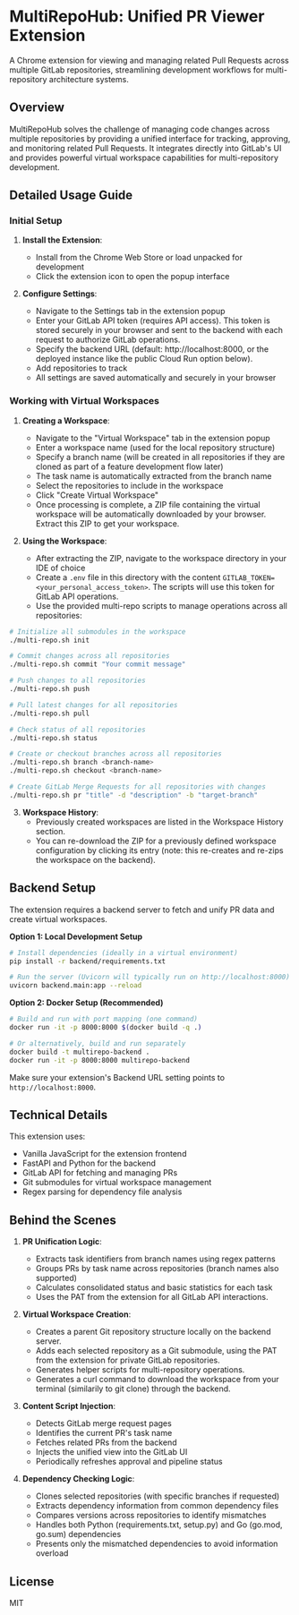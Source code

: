 # MultiRepoHub: Unified PR Viewer Extension

A Chrome extension for viewing and managing related Pull Requests across multiple GitLab repositories, streamlining development workflows for multi-repository architecture systems.

## Overview

MultiRepoHub solves the challenge of managing code changes across multiple repositories by providing a unified interface for tracking, approving, and monitoring related Pull Requests. It integrates directly into GitLab's UI and provides powerful virtual workspace capabilities for multi-repository development.

## Detailed Usage Guide

### Initial Setup

1. **Install the Extension**:
   - Install from the Chrome Web Store or load unpacked for development
   - Click the extension icon to open the popup interface

2. **Configure Settings**:
   - Navigate to the Settings tab in the extension popup
   - Enter your GitLab API token (requires API access). This token is stored securely in your browser and sent to the backend with each request to authorize GitLab operations.
   - Specify the backend URL (default: http://localhost:8000, or the deployed instance like the public Cloud Run option below).
   - Add repositories to track
   - All settings are saved automatically and securely in your browser

### Working with Virtual Workspaces

1. **Creating a Workspace**:
   - Navigate to the "Virtual Workspace" tab in the extension popup
   - Enter a workspace name (used for the local repository structure)
   - Specify a branch name (will be created in all repositories if they are cloned as part of a feature development flow later)
   - The task name is automatically extracted from the branch name
   - Select the repositories to include in the workspace
   - Click "Create Virtual Workspace"
   - Once processing is complete, a ZIP file containing the virtual workspace will be automatically downloaded by your browser. Extract this ZIP to get your workspace.

2. **Using the Workspace**:
   - After extracting the ZIP, navigate to the workspace directory in your IDE of choice
   - Create a `.env` file in this directory with the content `GITLAB_TOKEN=<your_personal_access_token>`. The scripts will use this token for GitLab API operations.
   - Use the provided multi-repo scripts to manage operations across all repositories:

```bash
# Initialize all submodules in the workspace
./multi-repo.sh init

# Commit changes across all repositories
./multi-repo.sh commit "Your commit message"

# Push changes to all repositories
./multi-repo.sh push

# Pull latest changes for all repositories
./multi-repo.sh pull

# Check status of all repositories
./multi-repo.sh status

# Create or checkout branches across all repositories
./multi-repo.sh branch <branch-name>
./multi-repo.sh checkout <branch-name>

# Create GitLab Merge Requests for all repositories with changes
./multi-repo.sh pr "title" -d "description" -b "target-branch"
```

3. **Workspace History**:
   - Previously created workspaces are listed in the Workspace History section.
   - You can re-download the ZIP for a previously defined workspace configuration by clicking its entry (note: this re-creates and re-zips the workspace on the backend).


## Backend Setup

The extension requires a backend server to fetch and unify PR data and create virtual workspaces.

**Option 1: Local Development Setup**

```bash
# Install dependencies (ideally in a virtual environment)
pip install -r backend/requirements.txt

# Run the server (Uvicorn will typically run on http://localhost:8000)
uvicorn backend.main:app --reload
```

**Option 2: Docker Setup (Recommended)**

```bash
# Build and run with port mapping (one command)
docker run -it -p 8000:8000 $(docker build -q .)

# Or alternatively, build and run separately
docker build -t multirepo-backend .
docker run -it -p 8000:8000 multirepo-backend
```

Make sure your extension's Backend URL setting points to `http://localhost:8000`.


## Technical Details

This extension uses:
- Vanilla JavaScript for the extension frontend
- FastAPI and Python for the backend
- GitLab API for fetching and managing PRs
- Git submodules for virtual workspace management
- Regex parsing for dependency file analysis

## Behind the Scenes

1. **PR Unification Logic**:
   - Extracts task identifiers from branch names using regex patterns
   - Groups PRs by task name across repositories (branch names also supported)
   - Calculates consolidated status and basic statistics for each task
   - Uses the PAT from the extension for all GitLab API interactions.

2. **Virtual Workspace Creation**:
   - Creates a parent Git repository structure locally on the backend server.
   - Adds each selected repository as a Git submodule, using the PAT from the extension for private GitLab repositories.
   - Generates helper scripts for multi-repository operations.
   - Generates a curl command to download the workspace from your terminal (similarily to git clone) through the backend.

3. **Content Script Injection**:
   - Detects GitLab merge request pages
   - Identifies the current PR's task name
   - Fetches related PRs from the backend
   - Injects the unified view into the GitLab UI
   - Periodically refreshes approval and pipeline status

4. **Dependency Checking Logic**:
   - Clones selected repositories (with specific branches if requested)
   - Extracts dependency information from common dependency files
   - Compares versions across repositories to identify mismatches
   - Handles both Python (requirements.txt, setup.py) and Go (go.mod, go.sum) dependencies
   - Presents only the mismatched dependencies to avoid information overload

## License

MIT
